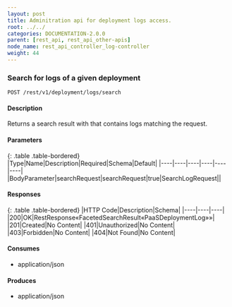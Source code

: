 ```yaml
---
layout: post
title: Adminitration api for deployment logs access.
root: ../../
categories: DOCUMENTATION-2.0.0
parent: [rest_api, rest_api_other-apis]
node_name: rest_api_controller_log-controller
weight: 44
---
```


### Search for logs of a given deployment
```
POST /rest/v1/deployment/logs/search
```

#### Description

Returns a search result with that contains logs matching the request. 

#### Parameters

{: .table .table-bordered}
|Type|Name|Description|Required|Schema|Default|
|----|----|----|----|----|----|
|BodyParameter|searchRequest|searchRequest|true|SearchLogRequest||


#### Responses

{: .table .table-bordered}
|HTTP Code|Description|Schema|
|----|----|----|
|200|OK|RestResponse«FacetedSearchResult«PaaSDeploymentLog»»|
|201|Created|No Content|
|401|Unauthorized|No Content|
|403|Forbidden|No Content|
|404|Not Found|No Content|


#### Consumes

* application/json

#### Produces

* application/json

